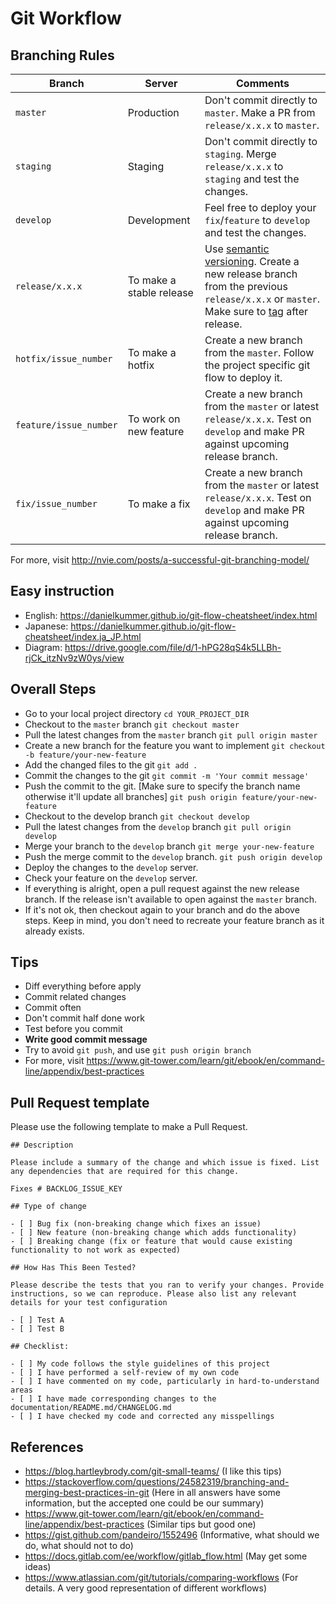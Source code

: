 # Git Workflow

## Branching Rules

Branch | Server | Comments
----- | ----- | ----
`master` | Production | Don't commit directly to `master`. Make a PR from `release/x.x.x` to `master`.
`staging` | Staging | Don't commit directly to `staging`. Merge `release/x.x.x` to `staging` and test the changes.
`develop` | Development | Feel free to deploy your `fix`/`feature` to `develop` and test the changes.
`release/x.x.x` | To make a stable release | Use [semantic versioning](https://semver.org/). Create a new release branch from the previous `release/x.x.x` or `master`. Make sure to [tag](https://git-scm.com/book/en/v2/Git-Basics-Tagging) after release.
`hotfix/issue_number` | To make a hotfix | Create a new branch from the `master`. Follow the project specific git flow to deploy it.
`feature/issue_number` | To work on new feature | Create a new branch from the `master` or latest `release/x.x.x`. Test on `develop` and make PR against upcoming release branch.
`fix/issue_number` | To make a fix | Create a new branch from the `master` or latest `release/x.x.x`. Test on `develop` and make PR against upcoming release branch.

For more, visit http://nvie.com/posts/a-successful-git-branching-model/

## Easy instruction

- English: https://danielkummer.github.io/git-flow-cheatsheet/index.html
- Japanese: https://danielkummer.github.io/git-flow-cheatsheet/index.ja_JP.html
- Diagram: https://drive.google.com/file/d/1-hPG28qS4k5LLBh-rjCk_itzNv9zW0ys/view


## Overall Steps

- Go to your local project directory `cd YOUR_PROJECT_DIR`
- Checkout to the `master` branch `git checkout master`
- Pull the latest changes from the `master` branch `git pull origin master`
- Create a new branch for the feature you want to implement `git checkout -b feature/your-new-feature`
- Add the changed files to the git `git add .`
- Commit the changes to the git `git commit -m 'Your commit message'`
- Push the commit to the git. [Make sure to specify the branch name otherwise it'll update all branches] `git push origin feature/your-new-feature`
- Checkout to the develop branch `git checkout develop`
- Pull the latest changes from the `develop` branch `git pull origin develop`
- Merge your branch to the `develop` branch `git merge your-new-feature`
- Push the merge commit to the `develop` branch. `git push origin develop`
- Deploy the changes to the `develop` server.
- Check your feature on the `develop` server.
- If everything is alright, open a pull request against the new release branch. If the release isn't available to open against the `master` branch.
- If it's not ok, then checkout again to your branch and do the above steps. Keep in mind, you don't need to recreate your feature branch as it already exists.


## Tips

- Diff everything before apply
- Commit related changes
- Commit often
- Don't commit half done work
- Test before you commit
- **Write good commit message**
- Try to avoid `git push`, and use `git push origin branch`
- For more, visit  https://www.git-tower.com/learn/git/ebook/en/command-line/appendix/best-practices

## Pull Request template
Please use the following template to make a Pull Request.

```
## Description

Please include a summary of the change and which issue is fixed. List any dependencies that are required for this change.

Fixes # BACKLOG_ISSUE_KEY

## Type of change

- [ ] Bug fix (non-breaking change which fixes an issue)
- [ ] New feature (non-breaking change which adds functionality)
- [ ] Breaking change (fix or feature that would cause existing functionality to not work as expected)

## How Has This Been Tested?

Please describe the tests that you ran to verify your changes. Provide instructions, so we can reproduce. Please also list any relevant details for your test configuration

- [ ] Test A
- [ ] Test B

## Checklist:

- [ ] My code follows the style guidelines of this project
- [ ] I have performed a self-review of my own code
- [ ] I have commented on my code, particularly in hard-to-understand areas
- [ ] I have made corresponding changes to the documentation/README.md/CHANGELOG.md
- [ ] I have checked my code and corrected any misspellings
```


## References

- https://blog.hartleybrody.com/git-small-teams/ (I like this tips)
- https://stackoverflow.com/questions/24582319/branching-and-merging-best-practices-in-git (Here in all answers have some information, but the accepted one could be our summary)
- https://www.git-tower.com/learn/git/ebook/en/command-line/appendix/best-practices (Similar tips but good one)
- https://gist.github.com/pandeiro/1552496 (Informative, what should we do, what should not to do)
- https://docs.gitlab.com/ee/workflow/gitlab_flow.html (May get some ideas)
- https://www.atlassian.com/git/tutorials/comparing-workflows (For details. A very good representation of different workflows)
